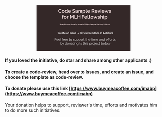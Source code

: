 <p align="center">
<img src="./Group 3(2).png" width="60%"/>
</p>

#### If you loved the initiative, do star and share among other applicants :)

#### To create a code-review, head over to Issues, and create an issue, and choose the template as code-review.

#### To donate please use this link [https://www.buymeacoffee.com/imabp](https://www.buymeacoffee.com/imabp) 
Your donation helps to support, reviewer's time, efforts and motivates him to do more such initiatives.
